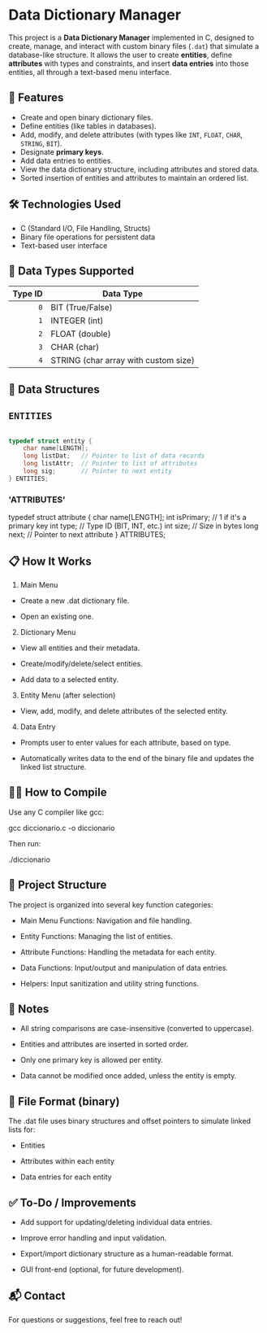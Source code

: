 # Data Dictionary Manager

This project is a **Data Dictionary Manager** implemented in C, designed to create, manage, and interact with custom binary files (`.dat`) that simulate a database-like structure. It allows the user to create **entities**, define **attributes** with types and constraints, and insert **data entries** into those entities, all through a text-based menu interface.

## 📁 Features

- Create and open binary dictionary files.
- Define entities (like tables in databases).
- Add, modify, and delete attributes (with types like `INT`, `FLOAT`, `CHAR`, `STRING`, `BIT`).
- Designate **primary keys**.
- Add data entries to entities.
- View the data dictionary structure, including attributes and stored data.
- Sorted insertion of entities and attributes to maintain an ordered list.

## 🛠️ Technologies Used

- C (Standard I/O, File Handling, Structs)
- Binary file operations for persistent data
- Text-based user interface

## 📌 Data Types Supported

| Type ID | Data Type |
|--------:|-----------|
|   `0`   | BIT (True/False) |
|   `1`   | INTEGER (int) |
|   `2`   | FLOAT (double) |
|   `3`   | CHAR (char) |
|   `4`   | STRING (char array with custom size) |

## 🧱 Data Structures

## `ENTITIES`

```c

typedef struct entity {
    char name[LENGTH];
    long listDat;   // Pointer to list of data records
    long listAttr;  // Pointer to list of attributes
    long sig;       // Pointer to next entity
} ENTITIES;

```

### 'ATTRIBUTES'

typedef struct attribute {
    char name[LENGTH];
    int isPrimary;  // 1 if it's a primary key
    int type;       // Type ID (BIT, INT, etc.)
    int size;       // Size in bytes
    long next;      // Pointer to next attribute
} ATTRIBUTES;

## 📋 How It Works
1. Main Menu

- Create a new .dat dictionary file.

- Open an existing one.

2. Dictionary Menu

- View all entities and their metadata.

- Create/modify/delete/select entities.

- Add data to a selected entity.

3. Entity Menu (after selection)

- View, add, modify, and delete attributes of the selected entity.

4. Data Entry

- Prompts user to enter values for each attribute, based on type.

- Automatically writes data to the end of the binary file and updates the linked list structure.

## 🧑‍💻 How to Compile
Use any C compiler like gcc:

gcc diccionario.c -o diccionario

Then run:

./diccionario
## 🧩 Project Structure
The project is organized into several key function categories:

- Main Menu Functions: Navigation and file handling.

- Entity Functions: Managing the list of entities.

- Attribute Functions: Handling the metadata for each entity.

- Data Functions: Input/output and manipulation of data entries.

- Helpers: Input sanitization and utility string functions.

## 📎 Notes
- All string comparisons are case-insensitive (converted to uppercase).

- Entities and attributes are inserted in sorted order.

- Only one primary key is allowed per entity.

- Data cannot be modified once added, unless the entity is empty.

## 📄 File Format (binary)
The .dat file uses binary structures and offset pointers to simulate linked lists for:

- Entities

- Attributes within each entity

- Data entries for each entity

## ✅ To-Do / Improvements
- Add support for updating/deleting individual data entries.

- Improve error handling and input validation.

- Export/import dictionary structure as a human-readable format.

- GUI front-end (optional, for future development).

## 📬 Contact
For questions or suggestions, feel free to reach out!